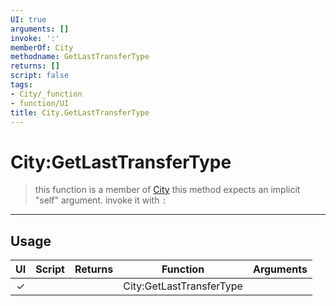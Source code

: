 ```yaml
---
UI: true
arguments: []
invoke: ':'
memberOf: City
methodname: GetLastTransferType
returns: []
script: false
tags:
- City/_function
- function/UI
title: City.GetLastTransferType
---
```

# City:GetLastTransferType
> this function is a member of [City](civ-6/lua/City.md)
> this method expects an implicit "self" argument. invoke it with `:`
-----
## Usage
|  UI | Script | Returns | Function | Arguments |
|:---:|:------:|-------:|:--------:|:---------|
|✓| ||City:GetLastTransferType||
